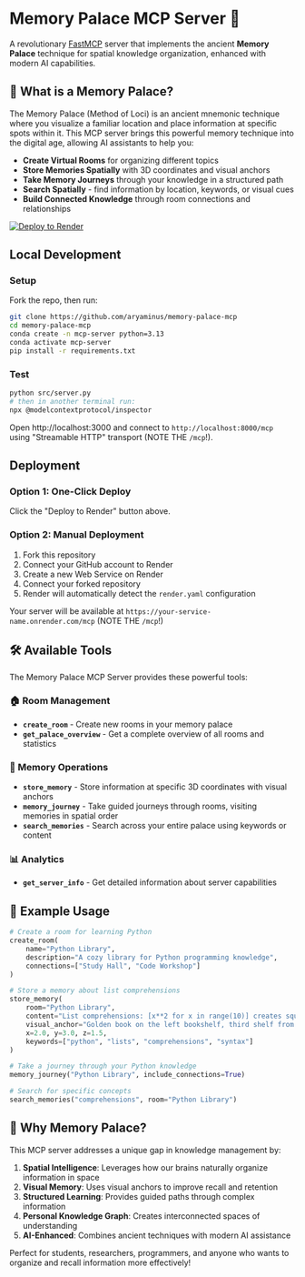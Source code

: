 # Memory Palace MCP Server 🏰

A revolutionary [FastMCP](https://github.com/jlowin/fastmcp) server that implements the ancient **Memory Palace** technique for spatial knowledge organization, enhanced with modern AI capabilities.

## 🧠 What is a Memory Palace?

The Memory Palace (Method of Loci) is an ancient mnemonic technique where you visualize a familiar location and place information at specific spots within it. This MCP server brings this powerful memory technique into the digital age, allowing AI assistants to help you:

- **Create Virtual Rooms** for organizing different topics
- **Store Memories Spatially** with 3D coordinates and visual anchors  
- **Take Memory Journeys** through your knowledge in a structured path
- **Search Spatially** - find information by location, keywords, or visual cues
- **Build Connected Knowledge** through room connections and relationships

[![Deploy to Render](https://render.com/images/deploy-to-render-button.svg)](https://render.com/deploy?repo=https://github.com/aryaminus/memory-palace-mcp)

## Local Development

### Setup

Fork the repo, then run:

```bash
git clone https://github.com/aryaminus/memory-palace-mcp
cd memory-palace-mcp
conda create -n mcp-server python=3.13
conda activate mcp-server
pip install -r requirements.txt
```

### Test

```bash
python src/server.py
# then in another terminal run:
npx @modelcontextprotocol/inspector
```

Open http://localhost:3000 and connect to `http://localhost:8000/mcp` using "Streamable HTTP" transport (NOTE THE `/mcp`!).

## Deployment

### Option 1: One-Click Deploy
Click the "Deploy to Render" button above.

### Option 2: Manual Deployment
1. Fork this repository
2. Connect your GitHub account to Render
3. Create a new Web Service on Render
4. Connect your forked repository
5. Render will automatically detect the `render.yaml` configuration

Your server will be available at `https://your-service-name.onrender.com/mcp` (NOTE THE `/mcp`!)

## 🛠️ Available Tools

The Memory Palace MCP Server provides these powerful tools:

### 🏠 Room Management
- **`create_room`** - Create new rooms in your memory palace
- **`get_palace_overview`** - Get a complete overview of all rooms and statistics

### 🧭 Memory Operations  
- **`store_memory`** - Store information at specific 3D coordinates with visual anchors
- **`memory_journey`** - Take guided journeys through rooms, visiting memories in spatial order
- **`search_memories`** - Search across your entire palace using keywords or content

### 📊 Analytics
- **`get_server_info`** - Get detailed information about server capabilities

## 🎯 Example Usage

```python
# Create a room for learning Python
create_room(
    name="Python Library", 
    description="A cozy library for Python programming knowledge",
    connections=["Study Hall", "Code Workshop"]
)

# Store a memory about list comprehensions
store_memory(
    room="Python Library",
    content="List comprehensions: [x**2 for x in range(10)] creates squares 0-81",
    visual_anchor="Golden book on the left bookshelf, third shelf from top",
    x=2.0, y=3.0, z=1.5,
    keywords=["python", "lists", "comprehensions", "syntax"]
)

# Take a journey through your Python knowledge
memory_journey("Python Library", include_connections=True)

# Search for specific concepts
search_memories("comprehensions", room="Python Library")
```

## 🌟 Why Memory Palace?

This MCP server addresses a unique gap in knowledge management by:

1. **Spatial Intelligence**: Leverages how our brains naturally organize information in space
2. **Visual Memory**: Uses visual anchors to improve recall and retention
3. **Structured Learning**: Provides guided paths through complex information
4. **Personal Knowledge Graph**: Creates interconnected spaces of understanding
5. **AI-Enhanced**: Combines ancient techniques with modern AI assistance

Perfect for students, researchers, programmers, and anyone who wants to organize and recall information more effectively!
